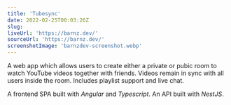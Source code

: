 ```yaml
---
title: 'Tubesync'
date: 2022-02-25T00:03:26Z
slug:
liveUrl: 'https://barnz.dev/'
sourceUrl: 'https://barnz.dev/'
screenshotImage: 'barnzdev-screenshot.webp'
---
```


A web app which allows users to create either a private or pubic room to watch YouTube videos together with friends. Videos remain in sync with all users inside the room. Includes playlist support and live chat.

A frontend SPA built with _Angular_ and _Typescript_.
An API built with _NestJS_.

<!--more-->
